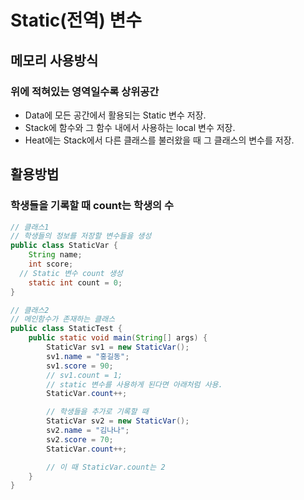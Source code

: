 # Static(전역) 변수
## 메모리 사용방식
### 위에 적혀있는 영역일수록 상위공간
- Data에 모든 공간에서 활용되는 Static 변수 저장.
- Stack에 함수와 그 함수 내에서 사용하는 local 변수 저장.
- Heat에는 Stack에서 다른 클래스를 불러왔을 때 그 클래스의 변수를 저장.
## 활용방법
### 학생들을 기록할 때 count는 학생의 수
```java
// 클래스1
// 학생들의 정보를 저장할 변수들을 생성
public class StaticVar {
	String name;
	int score;
  // Static 변수 count 생성
	static int count = 0;
}

// 클래스2
// 메인함수가 존재하는 클래스
public class StaticTest {
	public static void main(String[] args) {
		StaticVar sv1 = new StaticVar();
		sv1.name = "홍길동";
		sv1.score = 90;
		// sv1.count = 1;
		// static 변수를 사용하게 된다면 아래처럼 사용.
		StaticVar.count++;

		// 학생들을 추가로 기록할 때
		StaticVar sv2 = new StaticVar();
		sv2.name = "김나나";
		sv2.score = 70;
		StaticVar.count++;

		// 이 때 StaticVar.count는 2
	}
}
```
